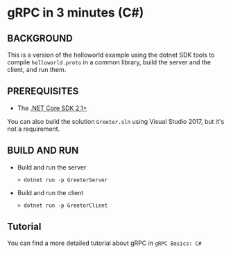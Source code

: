 # gRPC in 3 minutes (C#)

## BACKGROUND

This is a version of the helloworld example using the dotnet SDK
tools to compile `helloworld.proto` in a common library, build the server
and the client, and run them.

## PREREQUISITES

- The [.NET Core SDK 2.1+](https://www.microsoft.com/net/core)

You can also build the solution `Greeter.sln` using Visual Studio 2017,
but it's not a requirement.

## BUILD AND RUN

- Build and run the server

  ```
  > dotnet run -p GreeterServer
  ```

- Build and run the client

  ```
  > dotnet run -p GreeterClient
  ```

## Tutorial

You can find a more detailed tutorial about gRPC in `gRPC Basics: C#`

[grpc basics: c#]: https://grpc.io/docs/tutorials/basic/csharp.html

